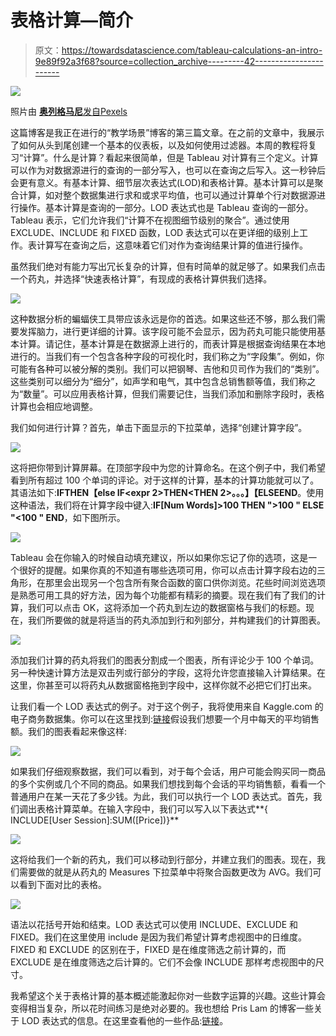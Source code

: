 # 表格计算—简介

> 原文：<https://towardsdatascience.com/tableau-calculations-an-intro-9e89f92a3f68?source=collection_archive---------42----------------------->

![](img/641a0f22b26d123370ff71b6e96ae372.png)

照片由 [**奥列格马尼**发自](https://www.pexels.com/@oleg-magni?utm_content=attributionCopyText&utm_medium=referral&utm_source=pexels)[Pexels](https://www.pexels.com/photo/person-resting-their-hand-on-table-2058147/?utm_content=attributionCopyText&utm_medium=referral&utm_source=pexels)

这篇博客是我正在进行的“教学场景”博客的第三篇文章。在之前的文章中，我展示了如何从头到尾创建一个基本的仪表板，以及如何使用过滤器。本周的教程将复习“计算”。什么是计算？看起来很简单，但是 Tableau 对计算有三个定义。计算可以作为对数据源进行的查询的一部分写入，也可以在查询之后写入。这一秒钟后会更有意义。有基本计算、细节层次表达式(LOD)和表格计算。基本计算可以是聚合计算，如对整个数据集进行求和或求平均值，也可以通过计算单个行对数据源进行操作。基本计算是查询的一部分。LOD 表达式也是 Tableau 查询的一部分。Tableau 表示，它们允许我们“计算不在视图细节级别的聚合”。通过使用 EXCLUDE、INCLUDE 和 FIXED 函数，LOD 表达式可以在更详细的级别上工作。表计算写在查询之后，这意味着它们对作为查询结果计算的值进行操作。

虽然我们绝对有能力写出冗长复杂的计算，但有时简单的就足够了。如果我们点击一个药丸，并选择“快速表格计算”，有现成的表格计算供我们选择。

![](img/54fc1f926e7e56f313f91d74d489d64a.png)

这种数据分析的蝙蝠侠工具带应该永远是你的首选。如果这些还不够，那么我们需要发挥脑力，进行更详细的计算。该字段可能不会显示，因为药丸可能只能使用基本计算。请记住，基本计算是在数据源上进行的，而表计算是根据查询结果在本地进行的。当我们有一个包含各种字段的可视化时，我们称之为“字段集”。例如，你可能有各种可以被分解的类别。我们可以把钢琴、吉他和贝司作为我们的“类别”。这些类别可以细分为“细分”，如声学和电气，其中包含总销售额等值，我们称之为“数量”。可以应用表格计算，但我们需要记住，当我们添加和删除字段时，表格计算也会相应地调整。

我们如何进行计算？首先，单击下面显示的下拉菜单，选择“创建计算字段”。

![](img/8774ea28b8dc25723572dff3314e841f.png)

这将把你带到计算屏幕。在顶部字段中为您的计算命名。在这个例子中，我们希望看到所有超过 100 个单词的评论。对于这样的计算，基本的计算功能就可以了。其语法如下:**IF<expr>THEN<THEN>【else IF<expr 2>THEN<THEN 2>。。。】【ELSE<ELSE>END**。使用这种语法，我们将在计算字段中键入:**IF[Num Words]>100 THEN ">100 " ELSE "<100 " END**，如下图所示。

![](img/9fa5c9955d8eafeb310f67546cd63022.png)

Tableau 会在你输入的时候自动填充建议，所以如果你忘记了你的选项，这是一个很好的提醒。如果你真的不知道有哪些选项可用，你可以点击计算字段右边的三角形，在那里会出现另一个包含所有聚合函数的窗口供你浏览。花些时间浏览选项是熟悉可用工具的好方法，因为每个功能都有精彩的摘要。现在我们有了我们的计算，我们可以点击 OK，这将添加一个药丸到左边的数据窗格与我们的标题。现在，我们所要做的就是将适当的药丸添加到行和列部分，并构建我们的计算图表。

![](img/816ef0ffeaf7255dfd88140556233301.png)

添加我们计算的药丸将我们的图表分割成一个图表，所有评论少于 100 个单词。另一种快速计算方法是双击列或行部分的字段，这将允许您直接输入计算结果。在这里，你甚至可以将药丸从数据窗格拖到字段中，这样你就不必把它们打出来。

让我们看一个 LOD 表达式的例子。对于这个例子，我将使用来自 Kaggle.com 的电子商务数据集。你可以在这里找到:[链接](https://www.kaggle.com/mkechinov/ecommerce-behavior-data-from-multi-category-store?select=2019-Oct.csv)假设我们想要一个月中每天的平均销售额。我们的图表看起来像这样:

![](img/9c662ff91e9b00c807773319df118b82.png)

如果我们仔细观察数据，我们可以看到，对于每个会话，用户可能会购买同一商品的多个实例或几个不同的商品。如果我们想找到每个会话的平均销售额，看看一个普通用户在某一天花了多少钱。为此，我们可以执行一个 LOD 表达式。首先，我们调出表格计算菜单。在输入字段中，我们可以写入以下表达式**{ INCLUDE[User Session]:SUM([Price])}**

![](img/201ad03bba8af7aacaa3b7fc3f36d157.png)

这将给我们一个新的药丸，我们可以移动到行部分，并建立我们的图表。现在，我们需要做的就是从药丸的 Measures 下拉菜单中将聚合函数更改为 AVG。我们可以看到下面对比的表格。

![](img/b26515afc3e231ca068056d94205760f.png)

语法以花括号开始和结束。LOD 表达式可以使用 INCLUDE、EXCLUDE 和 FIXED。我们在这里使用 include 是因为我们希望计算考虑视图中的日维度。FIXED 和 EXCLUDE 的区别在于，FIXED 是在维度筛选之前计算的，而 EXCLUDE 是在维度筛选之后计算的。它们不会像 INCLUDE 那样考虑视图中的尺寸。

我希望这个关于表格计算的基本概述能激起你对一些数字运算的兴趣。这些计算会变得相当复杂，所以花时间练习是绝对必要的。我也想给 Pris Lam 的博客一些关于 LOD 表达式的信息。在这里查看他的一些作品:[链接](https://www.thedataschool.com.au/category/pris-lam/)。